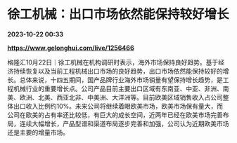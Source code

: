 # 徐工机械：出口市场依然能保持较好增长

**2023-10-22 00:33**

**https://www.gelonghui.com/live/1256466**

格隆汇10月22日｜徐工机械在机构调研时表示，海外市场保持良好趋势。基于经济持续恢复以及当前工程机械出口市场的良好趋势，出口市场依然能保持较好的增长。总体来说，十四五期间，国产品牌行业海外市场销量有望保持增长趋势，是工程机械行业的重要增长点。公司产品目前主要出口区域有东南亚、中亚、非洲、南美、欧洲、北美、西亚北非、中美洲、大洋洲等。目前欧美区域销售收入占公司整体出口收入比例约10%。未来公司将继续着眼欧美市场，欧美市场保有量大，而公司在欧美的占有率还比较低，有巨大的成长空间，近两年已经在欧美市场完善布局，连续大幅增长，产品型谱和渠道布局逐步完善和加强，公司认为近期欧美市场还是主要的增量市场。